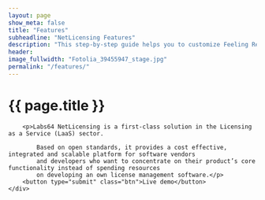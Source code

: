 ```yaml
---
layout: page
show_meta: false
title: "Features"
subheadline: "NetLicensing Features"
description: "This step-by-step guide helps you to customize Feeling Responsive to your needs."
header:
image_fullwidth: "Fotolia_39455947_stage.jpg"
permalink: "/features/"
---
```

<div class="row NL_banner">
    <div class="col-md-8 NL_about">
        <h1>{{ page.title }}</h1>

        <p>Labs64 NetLicensing is a first-class solution in the Licensing as a Service (LaaS) sector.

            Based on open standards, it provides a cost effective, integrated and scalable platform for software vendors
            and developers who want to concentrate on their product’s core functionality instead of spending resources
            on developing an own license management software.</p>
        <button type="submit" class="btn">Live demo</button>
    </div>
</div>
